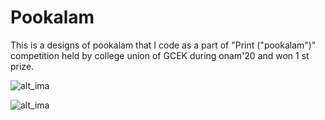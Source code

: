 # Pookalam
This is a designs of pookalam that I code as a part of "Print ("pookalam")" competition held by college union of GCEK during onam'20 and won 1 st prize.

![alt_ima](https://github.com/akhilackgopal/Pookalam/blob/master/akhila_pookalam1.png)

![alt_ima](https://github.com/akhilackgopal/Pookalam/blob/master/akhila_pookalam2.png)
